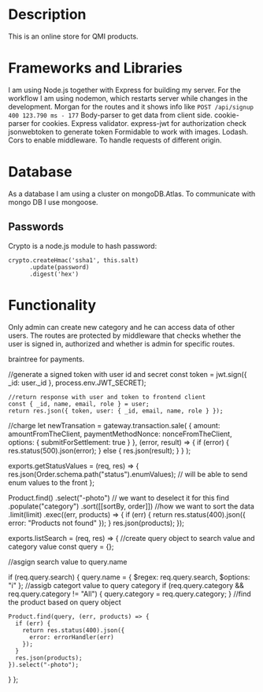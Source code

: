 # Description

This is an online store for QMI products.

# Frameworks and Libraries

I am using Node.js together with Express for building my server.
For the workflow I am using nodemon, which restarts server while changes in the development.
Morgan for the routes and it shows info like `POST /api/signup 400 123.790 ms - 177`
Body-parser to get data from client side. cookie-parser for cookies.
Express validator.
express-jwt for authorization check
jsonwebtoken to generate token
Formidable to work with images.
Lodash.
Cors to enable middleware. To handle requests of different origin.

# Database

As a database I am using a cluster on mongoDB.Atlas. To communicate with mongo DB I use mongoose.

## Passwords

Crypto is a node.js module to hash password:

```
crypto.createHmac('ssha1', this.salt)
      .update(password)
      .digest('hex')
```

# Functionality

Only admin can create new category and he can access data of other users.
The routes are protected by middleware that checks whether the user is signed in, authorized and whether is admin for specific routes.

braintree for payments.

//generate a signed token with user id and secret
const token = jwt.sign({ \_id: user.\_id }, process.env.JWT_SECRET);

    //return response with user and token to frontend client
    const { _id, name, email, role } = user;
    return res.json({ token, user: { _id, email, name, role } });

//charge
let newTransation = gateway.transaction.sale(
{
amount: amountFromTheClient,
paymentMethodNonce: nonceFromTheClient,
options: {
submitForSettlement: true
}
},
(error, result) => {
if (error) {
res.status(500).json(error);
} else {
res.json(result);
}
}
);

exports.getStatusValues = (req, res) => {
res.json(Order.schema.path("status").enumValues); // will be able to send enum values to the front
};

Product.find()
.select("-photo") // we want to deselect it for this find
.populate("category")
.sort([[sortBy, order]]) //how we want to sort the data
.limit(limit)
.exec((err, products) => {
if (err) {
return res.status(400).json({
error: "Products not found"
});
}
res.json(products);
});

exports.listSearch = (req, res) => {
//create query object to search value and category value
const query = {};

//asgign search value to query.name

if (req.query.search) {
query.name = { $regex: req.query.search, $options: "i" };
//assigb categort value to query category
if (req.query.category && req.query.category != "All") {
query.category = req.query.category;
}
//find the product based on query object

    Product.find(query, (err, products) => {
      if (err) {
        return res.status(400).json({
          error: errorHandler(err)
        });
      }
      res.json(products);
    }).select("-photo");

}
};
